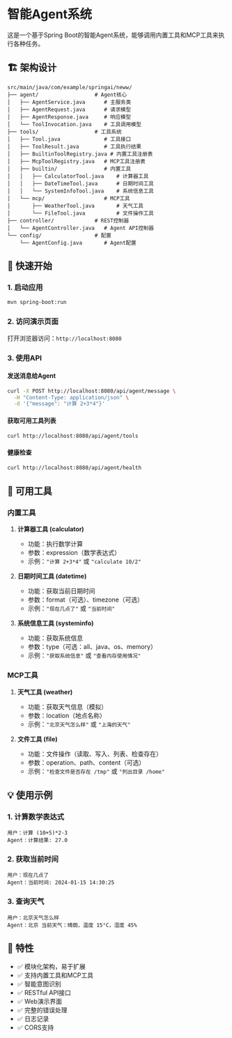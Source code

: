 # 智能Agent系统

这是一个基于Spring Boot的智能Agent系统，能够调用内置工具和MCP工具来执行各种任务。

## 🏗️ 架构设计

```
src/main/java/com/example/springai/neww/
├── agent/                  # Agent核心
│   ├── AgentService.java      # 主服务类
│   ├── AgentRequest.java      # 请求模型
│   ├── AgentResponse.java     # 响应模型
│   └── ToolInvocation.java    # 工具调用模型
├── tools/                  # 工具系统
│   ├── Tool.java              # 工具接口
│   ├── ToolResult.java        # 工具执行结果
│   ├── BuiltinToolRegistry.java # 内置工具注册表
│   ├── McpToolRegistry.java   # MCP工具注册表
│   ├── builtin/               # 内置工具
│   │   ├── CalculatorTool.java    # 计算器工具
│   │   ├── DateTimeTool.java      # 日期时间工具
│   │   └── SystemInfoTool.java    # 系统信息工具
│   └── mcp/                   # MCP工具
│       ├── WeatherTool.java       # 天气工具
│       └── FileTool.java          # 文件操作工具
├── controller/             # REST控制器
│   └── AgentController.java   # Agent API控制器
└── config/                 # 配置
    └── AgentConfig.java       # Agent配置
```

## 🚀 快速开始

### 1. 启动应用

```bash
mvn spring-boot:run
```

### 2. 访问演示页面

打开浏览器访问：`http://localhost:8080`

### 3. 使用API

#### 发送消息给Agent
```bash
curl -X POST http://localhost:8080/api/agent/message \
  -H "Content-Type: application/json" \
  -d '{"message": "计算 2+3*4"}'
```

#### 获取可用工具列表
```bash
curl http://localhost:8080/api/agent/tools
```

#### 健康检查
```bash
curl http://localhost:8080/api/agent/health
```

## 🔧 可用工具

### 内置工具

1. **计算器工具 (calculator)**
   - 功能：执行数学计算
   - 参数：expression（数学表达式）
   - 示例：`"计算 2+3*4"` 或 `"calculate 10/2"`

2. **日期时间工具 (datetime)**
   - 功能：获取当前日期时间
   - 参数：format（可选）、timezone（可选）
   - 示例：`"现在几点了"` 或 `"当前时间"`

3. **系统信息工具 (systeminfo)**
   - 功能：获取系统信息
   - 参数：type（可选：all、java、os、memory）
   - 示例：`"获取系统信息"` 或 `"查看内存使用情况"`

### MCP工具

1. **天气工具 (weather)**
   - 功能：获取天气信息（模拟）
   - 参数：location（地点名称）
   - 示例：`"北京天气怎么样"` 或 `"上海的天气"`

2. **文件工具 (file)**
   - 功能：文件操作（读取、写入、列表、检查存在）
   - 参数：operation、path、content（可选）
   - 示例：`"检查文件是否存在 /tmp"` 或 `"列出目录 /home"`

## 💡 使用示例

### 1. 计算数学表达式
```
用户：计算 (10+5)*2-3
Agent：计算结果: 27.0
```

### 2. 获取当前时间
```
用户：现在几点了
Agent：当前时间: 2024-01-15 14:30:25
```

### 3. 查询天气
```
用户：北京天气怎么样
Agent：北京 当前天气：晴朗，温度 15°C，湿度 45%
```

## 🎯 特性

- ✅ 模块化架构，易于扩展
- ✅ 支持内置工具和MCP工具
- ✅ 智能意图识别
- ✅ RESTful API接口
- ✅ Web演示界面
- ✅ 完整的错误处理
- ✅ 日志记录
- ✅ CORS支持 
